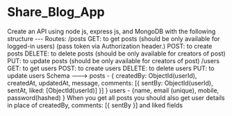 # Share_Blog_App


Create an API using node js, express js, and MongoDB with the following structure ---
Routes:
/posts
GET: to get posts (should be only available for logged-in users) (pass token via Authorization header.)
POST: to create posts
DELETE: to delete posts (should be only available for creators of post)
PUT: to update posts (should be only available for creators of post)
/users
GET: to get users
POST: to create users
DELETE: to delete users
PUT: to update users
Schema --->
posts - { createdBy: ObjectId(userId), createdAt, updatedAt, message, comments: [{ sentBy:
ObjectId(userId), sentAt, liked: [ObjectId(userId)] }] }
users - {name, email (unique), mobile, password(hashed) }
When you get all posts you should also get user details in place of createdBy, comments: [{ sentBy }]
and liked fields


